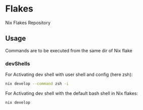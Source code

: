 # Flakes
Nix Flakes Repository

## Usage
Commands are to be executed from the same dir of Nix flake 
### devShells 

For Activating dev shell with user shell and config  (here zsh):

```bash
nix develop --command zsh -i
```

For Activating dev shell with the default bash shell in Nix flakes:

```bash
nix develop 
```






